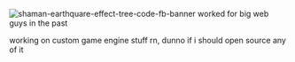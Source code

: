 ![shaman-earthquare-effect-tree-code-fb-banner](https://user-images.githubusercontent.com/601001/170191590-89173de8-890a-446b-bb96-00bf7fc3fbaa.png)
worked for big web guys in the past

working on custom game engine stuff rn, dunno if i should open source any of it
